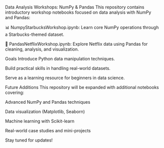 Data Analysis Workshops: NumPy & Pandas
This repository contains introductory workshop notebooks focused on data analysis with NumPy and Pandas:

📊 NumpyStarbucksWorkshop.ipynb: Learn core NumPy operations through a Starbucks-themed dataset.

🎥 PandasNetflixWorkshop.ipynb: Explore Netflix data using Pandas for cleaning, analysis, and visualization.

Goals
Introduce Python data manipulation techniques.

Build practical skills in handling real-world datasets.

Serve as a learning resource for beginners in data science.

Future Additions
This repository will be expanded with additional notebooks covering:

Advanced NumPy and Pandas techniques

Data visualization (Matplotlib, Seaborn)

Machine learning with Scikit-learn

Real-world case studies and mini-projects

Stay tuned for updates!

